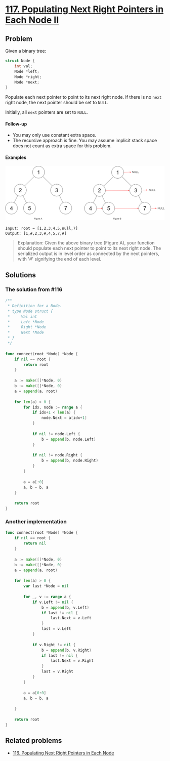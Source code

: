 # [117. Populating Next Right Pointers in Each Node II](https://leetcode.com/problems/populating-next-right-pointers-in-each-node-ii/)

## Problem

Given a binary tree:

```c 
struct Node {
    int val;
    Node *left;
    Node *right;
    Node *next;
}
```

Populate each next pointer to point to its next right node. If there is
no `next` right node, the next pointer should be set to `NULL`.

Initially, all `next` pointers are set to `NULL`.

#### Follow-up

* You may only use constant extra space.
* The recursive approach is fine. You may assume implicit stack space does not
  count as extra space for this problem.

#### Examples

![tree diagram](resources/117/117_sample.png)

```text
Input: root = [1,2,3,4,5,null,7]
Output: [1,#,2,3,#,4,5,7,#]
```

> Explanation: Given the above binary tree (Figure A), your function should
> populate each next pointer to point to its next right node. The serialized
> output is in level order as connected by the next pointers, with '#'
> signifying the end of each level.

## Solutions

### The solution from #116

```go
/**
 * Definition for a Node.
 * type Node struct {
 *     Val int
 *     Left *Node
 *     Right *Node
 *     Next *Node
 * }
 */

func connect(root *Node) *Node {
	if nil == root {
		return root
	}

	a := make([]*Node, 0)
	b := make([]*Node, 0)
	a = append(a, root)

	for len(a) > 0 {
		for idx, node := range a {
			if idx+1 < len(a) {
				node.Next = a[idx+1]
			}

			if nil != node.Left {
				b = append(b, node.Left)
			}

			if nil != node.Right {
				b = append(b, node.Right)
			}
		}

		a = a[:0]
		a, b = b, a
	}

	return root
}
```

### Another implementation

```go
func connect(root *Node) *Node {
    if nil == root {
		return nil
	}
	
	a := make([]*Node, 0)
	b := make([]*Node, 0)
	a = append(a, root)

	for len(a) > 0 {
		var last *Node = nil

		for _, v := range a {
			if v.Left != nil {
				b = append(b, v.Left)
				if last != nil {
					last.Next = v.Left
				}
				last = v.Left
			}

			if v.Right != nil {
				b = append(b, v.Right)
				if last != nil {
					last.Next = v.Right
				}
				last = v.Right
			}
		}

		a = a[0:0]
		a, b = b, a

	}

	return root
}
```

## Related problems

* [116. Populating Next Right Pointers in Each Node](116%20-%20Populating%20Next%20Right%20Pointers%20in%20Each%20Node.md)